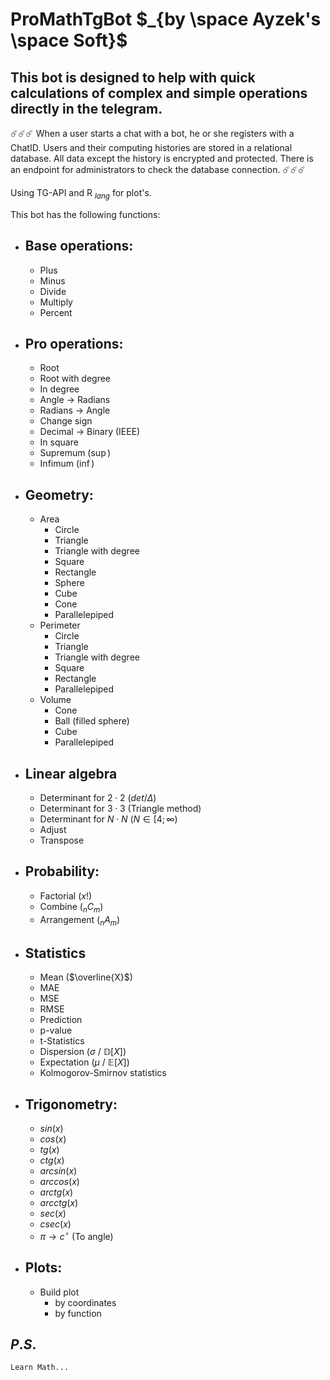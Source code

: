 # ProMathTgBot $_{by \space Ayzek's \space Soft}$

## This bot is designed to help with quick calculations of complex and simple operations directly in the telegram.
☄️☄️☄️
When a user starts a chat with a bot, he or she registers with a ChatID. Users and their computing histories are stored in a relational database. All data except the history is encrypted and protected. There is an endpoint for administrators to check the database connection.
☄️☄️☄️

Using TG-API and R $_{lang}$ for plot's. 

This bot has the following functions:
- ## Base operations:
  - Plus
  - Minus
  - Divide 
  - Multiply
  - Percent 
- ## Pro operations:
  - Root
  - Root with degree
  - In degree
  - Angle $\rightarrow$ Radians
  - Radians $\rightarrow$ Angle
  - Change sign
  - Decimal $\rightarrow$ Binary (IEEE)
  - In square
  - Supremum ($\sup$)
  - Infimum ($\inf$)
- ## Geometry:
  - Area
    - Circle
    - Triangle
    - Triangle with degree
    - Square
    - Rectangle
    - Sphere
    - Cube
    - Cone
    - Parallelepiped
  - Perimeter 
    - Circle
    - Triangle
    - Triangle with degree
    - Square
    - Rectangle
    - Parallelepiped
  - Volume
    - Cone 
    - Ball (filled sphere)
    - Cube
    - Parallelepiped
- ## Linear algebra
  - Determinant for $2\cdot2$ ($det / \Delta$)
  - Determinant for $3\cdot3$ (Triangle method)
  - Determinant for $N \cdot N$ ($N \in [4; \infty$)
  - Adjust 
  - Transpose
- ## Probability:
  - Factorial ($x!$)
  - Combine ($_nC_m$)
  - Arrangement ($_nA_m$)
- ## Statistics 
  - Mean ($\overline{X}$)
  - MAE 
  - MSE
  - RMSE
  - Prediction
  - p-value
  - t-Statistics
  - Dispersion ($\sigma$ / $\mathbb{D}[X]$)
  - Expectation ($\mu$ / $\mathbb{E}[X]$)
  - Kolmogorov-Smirnov statistics
- ## Trigonometry:
  - $sin(x)$
  - $cos(x)$
  - $tg(x)$
  - $ctg(x)$
  - $arcsin(x)$
  - $arccos(x)$
  - $arctg(x)$
  - $arcctg(x)$
  - $sec(x)$
  - $csec(x)$
  - $\pi \rightarrow c^\circ$  (To angle)
- ## Plots:
  - Build plot
    - by coordinates 
    - by function
## $P.S.$
```txt
Learn Math... 
```
